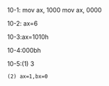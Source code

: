 10-1: mov ax, 1000
      mov ax, 0000




10-2: ax=6


10-3:ax=1010h



10-4:000bh



10-5:(1) 3
        
    (2) ax=1,bx=0
